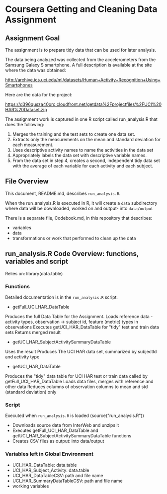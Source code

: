 # Coursera Getting and Cleaning Data Assignment

## Assignment Goal

The assignment is to prepare tidy data that can be used for later analysis.

The data being analyzed was collected from the accelerometers from the Samsung Galaxy S smartphone. A full description is available at the site where the data was obtained:

http://archive.ics.uci.edu/ml/datasets/Human+Activity+Recognition+Using+Smartphones

Here are the data for the project:

https://d396qusza40orc.cloudfront.net/getdata%2Fprojectfiles%2FUCI%20HAR%20Dataset.zip

The assignment work is captured in one R script called run_analysis.R that does the following:

1. Merges the training and the test sets to create one data set.
2. Extracts only the measurements on the mean and standard deviation for each measurement.
3. Uses descriptive activity names to name the activities in the data set
4. Appropriately labels the data set with descriptive variable names.
5. From the data set in step 4, creates a second, independent tidy data set with the average of each variable for each activity and each subject.

## File Overview

This document, README.md, describes `run_analysis.R`.

When the run_analysis.R is executed in R, it will create a `data` subdirectory where data will be downloaded, worked on and output- into `data/output`

There is a separate file, Codebook.md, in this repository that describes:
* variables
* data
* transformations or work that performed to clean up the data

## run_analysis.R Code Overview: functions, variables and script 

Relies on: library(data.table)

### Functions

Detailed documentation is in the `run_analysis.R` script.

* getFull_UCI_HAR_DataTable

Produces the full Data Table for the Assignment.
Loads reference data - activity types, observation -> subject id, feature (metric) types in observations
Executes getUCI_HAR_DataTable for "tidy" test and train data sets
Returns merged result

* getUCI_HAR_SubjectActivitySummaryDataTable

Uses the result
Produces The UCI HAR data set, summarized by subjectId and activity type

* getUCI_HAR_DataTable

Produces the "tidy" data table for UCI HAR test or train data
called by getFull_UCI_HAR_DataTable
Loads data files, merges with reference and other data
Reduces columns of observation columns to mean and std (standard deviation) only


### Script

Executed when `run_analysis.R` is loaded (source("run_analysis.R"))

* Downloads source data from InterWeb and unzips it
* Executes getFull_UCI_HAR_DataTable and getUCI_HAR_SubjectActivitySummaryDataTable functions
* Creates CSV files as output: into data/output

### Variables left in Global Environment

* UCI_HAR_DataTable: data.table
* UCI_HAR_Subject_Activity: data.table
* UCI_HAR_DataTableCSV: path and file name
* UCI_HAR_SummaryDataTableCSV: path and file name
* working variables


